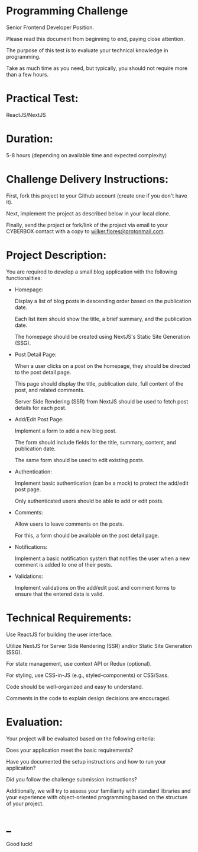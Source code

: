 # Programming Challenge 

Senior Frontend Developer Position.

Please read this document from beginning to end, paying close attention. 

The purpose of this test is to evaluate your technical knowledge in programming.

Take as much time as you need, but typically, you should not require more than a few hours.

# Practical Test:

  ReactJS/NextJS


# Duration:

  5-8 hours (depending on available time and expected complexity)

# Challenge Delivery Instructions:

  First, fork this project to your Github account (create one if you don't have it).
  
  Next, implement the project as described below in your local clone.
  
  Finally, send the project or fork/link of the project via email to your CYBERBOX contact with a copy to wilker.flores@protonmail.com.

# Project Description:

  You are required to develop a small blog application with the following functionalities:
  
  
* Homepage:
  
  Display a list of blog posts in descending order based on the publication date. 
  
  Each list item should show the title, a brief summary, and the publication date.
  
  The homepage should be created using NextJS's Static Site Generation (SSG).
  
  
* Post Detail Page: 
  
  When a user clicks on a post on the homepage, they should be directed to the post detail page. 
  
  This page should display the title, publication date, full  content of the post, and related comments. 
  
  Server Side Rendering (SSR) from NextJS should be used to fetch post details for each post.
  
  
* Add/Edit Post Page:
  
  Implement a form to add a new blog post. 
  
  The form should include fields for the title, summary, content, and publication date.
  
  The same form should be used to edit existing posts.
  
  
* Authentication:

  Implement basic authentication (can be a mock) to protect the add/edit post page.
  
  Only authenticated users should be able to add or edit posts.
  
  
* Comments:

  Allow users to leave comments on the posts. 
  
  For this, a form should be available on the post detail page.
  
  
* Notifications:

  Implement a basic notification system that notifies the user when a new comment is added to one of their posts.
  
  
* Validations:

  Implement validations on the add/edit post and comment forms to ensure that the entered data is valid.
  

# Technical Requirements:

  Use ReactJS for building the user interface.
  
  Utilize NextJS for Server Side Rendering (SSR) and/or Static Site Generation (SSG).
  
  For state management, use context API or Redux (optional).
  
  For styling, use CSS-in-JS (e.g., styled-components) or CSS/Sass.
  
  Code should be well-organized and easy to understand.
  
  Comments in the code to explain design decisions are encouraged.

# Evaluation:

Your project will be evaluated based on the following criteria:

  Does your application meet the basic requirements?
  
  Have you documented the setup instructions and how to run your application?
  
  Did you follow the challenge submission instructions?

Additionally, we will try to assess your familiarity with standard libraries and your experience with object-oriented programming based on the structure of your project.

# _


Good luck!

